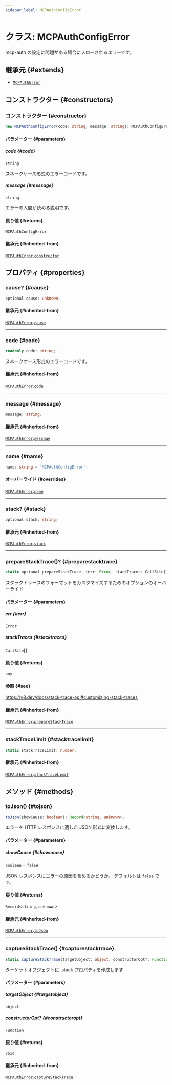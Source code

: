 ```yaml
---
sidebar_label: MCPAuthConfigError
---
```


# クラス: MCPAuthConfigError

mcp-auth の設定に問題がある場合にスローされるエラーです。

## 継承元 {#extends}

- [`MCPAuthError`](/references/js/classes/MCPAuthError.md)

## コンストラクター {#constructors}

### コンストラクター {#constructor}

```ts
new MCPAuthConfigError(code: string, message: string): MCPAuthConfigError;
```

#### パラメーター {#parameters}

##### code {#code}

`string`

スネークケース形式のエラーコードです。

##### message {#message}

`string`

エラーの人間が読める説明です。

#### 戻り値 {#returns}

`MCPAuthConfigError`

#### 継承元 {#inherited-from}

[`MCPAuthError`](/references/js/classes/MCPAuthError.md).[`constructor`](/references/js/classes/MCPAuthError.md#constructor)

## プロパティ {#properties}

### cause? {#cause}

```ts
optional cause: unknown;
```

#### 継承元 {#inherited-from}

[`MCPAuthError`](/references/js/classes/MCPAuthError.md).[`cause`](/references/js/classes/MCPAuthError.md#cause)

***

### code {#code}

```ts
readonly code: string;
```

スネークケース形式のエラーコードです。

#### 継承元 {#inherited-from}

[`MCPAuthError`](/references/js/classes/MCPAuthError.md).[`code`](/references/js/classes/MCPAuthError.md#code)

***

### message {#message}

```ts
message: string;
```

#### 継承元 {#inherited-from}

[`MCPAuthError`](/references/js/classes/MCPAuthError.md).[`message`](/references/js/classes/MCPAuthError.md#message)

***

### name {#name}

```ts
name: string = 'MCPAuthConfigError';
```

#### オーバーライド {#overrides}

[`MCPAuthError`](/references/js/classes/MCPAuthError.md).[`name`](/references/js/classes/MCPAuthError.md#name)

***

### stack? {#stack}

```ts
optional stack: string;
```

#### 継承元 {#inherited-from}

[`MCPAuthError`](/references/js/classes/MCPAuthError.md).[`stack`](/references/js/classes/MCPAuthError.md#stack)

***

### prepareStackTrace()? {#preparestacktrace}

```ts
static optional prepareStackTrace: (err: Error, stackTraces: CallSite[]) => any;
```

スタックトレースのフォーマットをカスタマイズするためのオプションのオーバーライド

#### パラメーター {#parameters}

##### err {#err}

`Error`

##### stackTraces {#stacktraces}

`CallSite`[]

#### 戻り値 {#returns}

`any`

#### 参照 {#see}

https://v8.dev/docs/stack-trace-api#customizing-stack-traces

#### 継承元 {#inherited-from}

[`MCPAuthError`](/references/js/classes/MCPAuthError.md).[`prepareStackTrace`](/references/js/classes/MCPAuthError.md#preparestacktrace)

***

### stackTraceLimit {#stacktracelimit}

```ts
static stackTraceLimit: number;
```

#### 継承元 {#inherited-from}

[`MCPAuthError`](/references/js/classes/MCPAuthError.md).[`stackTraceLimit`](/references/js/classes/MCPAuthError.md#stacktracelimit)

## メソッド {#methods}

### toJson() {#tojson}

```ts
toJson(showCause: boolean): Record<string, unknown>;
```

エラーを HTTP レスポンスに適した JSON 形式に変換します。

#### パラメーター {#parameters}

##### showCause {#showcause}

`boolean` = `false`

JSON レスポンスにエラーの原因を含めるかどうか。
デフォルトは `false` です。

#### 戻り値 {#returns}

`Record`\<`string`, `unknown`\>

#### 継承元 {#inherited-from}

[`MCPAuthError`](/references/js/classes/MCPAuthError.md).[`toJson`](/references/js/classes/MCPAuthError.md#tojson)

***

### captureStackTrace() {#capturestacktrace}

```ts
static captureStackTrace(targetObject: object, constructorOpt?: Function): void;
```

ターゲットオブジェクトに .stack プロパティを作成します

#### パラメーター {#parameters}

##### targetObject {#targetobject}

`object`

##### constructorOpt? {#constructoropt}

`Function`

#### 戻り値 {#returns}

`void`

#### 継承元 {#inherited-from}

[`MCPAuthError`](/references/js/classes/MCPAuthError.md).[`captureStackTrace`](/references/js/classes/MCPAuthError.md#capturestacktrace)
